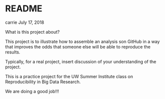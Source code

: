 README
================
carrie
July 17, 2018

What is this project about?

This project is to illustrate how to assemble an analysis son GitHub in a way that improves the odds that someone else will be able to reproduce the results.

Typically, for a real project, insert discussion of your understanding of the project.

This is a practice project for the UW Summer Institute class on Reproducibility in Big Data Research.

We are doing a good job!!!